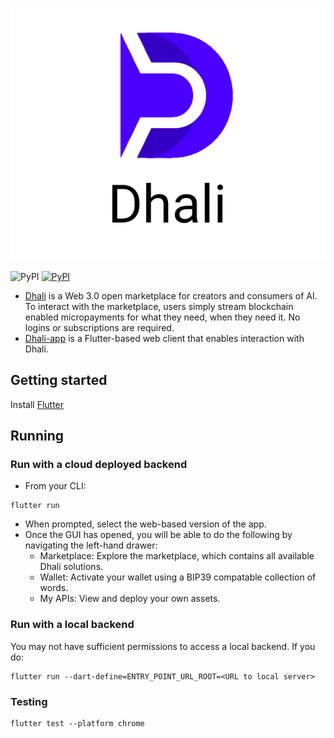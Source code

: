<p align="center">
  <img src="./assets/images/dhali-logo.png" />
</p>

![PyPI](https://github.com/Dhali-org/Dhali-app/actions/workflows/test.yaml/badge.svg)
[![PyPI](https://github.com/Dhali-org/Dhali-app/actions/workflows/firebase-hosting-merge.yml/badge.svg)](https://app.dhali.io)

* [Dhali](https://dhali.io) is a Web 3.0 open marketplace for creators and consumers of AI. To interact with the marketplace, users simply stream blockchain enabled micropayments for what they need, when they need it. No logins or subscriptions are required.
* [Dhali-app](https://github.com/Dhali-org/Dhali-app) is a Flutter-based web client that enables interaction with Dhali.

## Getting started

Install [Flutter](https://docs.flutter.dev/get-started/install)

## Running

### Run with a cloud deployed backend

* From your CLI:
```
flutter run
```
* When prompted, select the web-based version of the app.
* Once the GUI has opened, you will be able to do the following by navigating the left-hand drawer:
    * Marketplace: Explore the marketplace, which contains all available Dhali solutions.
    * Wallet: Activate your wallet using a BIP39 compatable collection of words.
    * My APIs: View and deploy your own assets.


### Run with a local backend

You may not have sufficient permissions to access a local backend. If you do:
```
flutter run --dart-define=ENTRY_POINT_URL_ROOT=<URL to local server>
```

### Testing

```
flutter test --platform chrome
```
